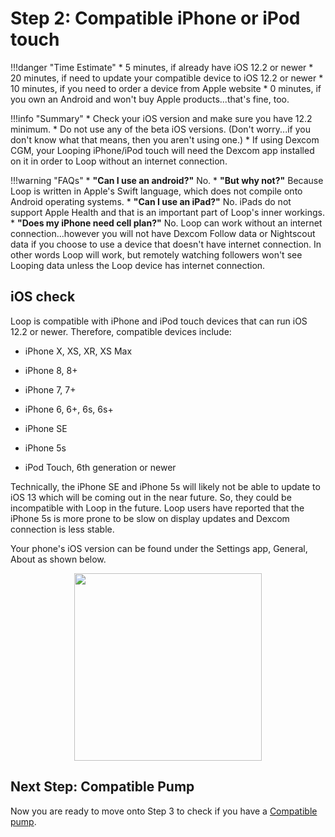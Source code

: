 # Step 2: Compatible iPhone or iPod touch

!!!danger "Time Estimate"
    * 5 minutes, if already have iOS 12.2 or newer
    * 20 minutes, if need to update your compatible device to iOS 12.2 or newer
    * 10 minutes, if you need to order a device from Apple website
    * 0 minutes, if you own an Android and won't buy Apple products...that's fine, too.

!!!info "Summary"
    * Check your iOS version and make sure you have 12.2 minimum.
    * Do not use any of the beta iOS versions. (Don't worry...if you don't know what that means, then you aren't using one.)
    * If using Dexcom CGM, your Looping iPhone/iPod touch will need the Dexcom app installed on it in order to Loop without an internet connection.

!!!warning "FAQs"
    * **"Can I use an android?"** No.
    * **"But why not?"** Because Loop is written in Apple's Swift language, which does not compile onto Android operating systems.
    * **"Can I use an iPad?"** No. iPads do not support Apple Health and that is an important part of Loop's inner workings.
    * **"Does my iPhone need cell plan?"** No. Loop can work without an internet connection...however you will not have Dexcom Follow data or Nightscout data if you choose to use a device that doesn't have internet connection. In other words Loop will work, but remotely watching followers won't see Looping data unless the Loop device has internet connection.

## iOS check
Loop is compatible with iPhone and iPod touch devices that can run iOS 12.2 or newer. Therefore, compatible devices include:

* iPhone X, XS, XR, XS Max

* iPhone 8, 8+

* iPhone 7, 7+

* iPhone 6, 6+, 6s, 6s+

* iPhone SE

* iPhone 5s

* iPod Touch, 6th generation or newer

Technically, the iPhone SE and iPhone 5s will likely not be able to update to iOS 13 which will be coming out in the near future. So, they could be incompatible with Loop in the future. Loop users have reported that the iPhone 5s is more prone to be slow on display updates and Dexcom connection is less stable. 

Your phone's iOS version can be found under the Settings app, General, About as shown below.

<p align="center">
<img src="https://loopkit.github.io/loopdocs/setup/requirements/img/ios.jpg" width="300">
</p>

## Next Step: Compatible Pump

Now you are ready to move onto Step 3 to check if you have a [Compatible pump](https://loopkit.github.io/loopdocs/build/step3/).
